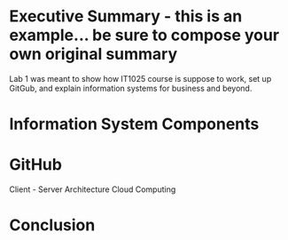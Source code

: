 # Executive Summary - this is an example... be sure to compose your own original summary

Lab 1 was meant to show how IT1025 course is suppose to work, set up GitGub, and explain information systems for business and beyond. 
# Information System Components

# GitHub
Client - Server Architecture
Cloud Computing

# Conclusion

